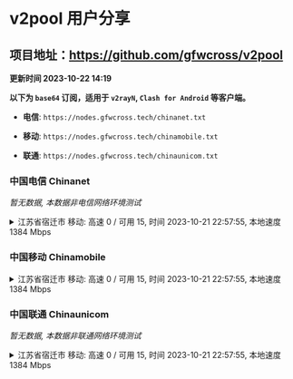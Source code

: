 # v2pool 用户分享
## 项目地址：<https://github.com/gfwcross/v2pool>
**更新时间 2023-10-22 14:19**


**以下为 `base64` 订阅，适用于 `v2rayN`, `Clash for Android` 等客户端。**

- **电信**: `https://nodes.gfwcross.tech/chinanet.txt`

- **移动**: `https://nodes.gfwcross.tech/chinamobile.txt`

- **联通**: `https://nodes.gfwcross.tech/chinaunicom.txt`


### 中国电信 Chinanet
<i>暂无数据, 本数据非电信网络环境测试</i>
<details><summary>江苏省宿迁市 移动: 高速 0 / 可用 15, 时间 2023-10-21 22:57:55, 本地速度 1384 Mbps</summary><p>可用节点订阅：https://transfer.sh/siAQkFyWJH/running.txt<br>高速节点订阅：https://transfer.sh/db7KqocTqt/good.txt<br>低延迟节点订阅：https://transfer.sh/9VSu2QMNi6/low_delay.txt</p></details>
<p></p>

### 中国移动 Chinamobile
<details><summary>江苏省宿迁市 移动: 高速 0 / 可用 15, 时间 2023-10-21 22:57:55, 本地速度 1384 Mbps</summary><p>可用节点订阅：https://transfer.sh/siAQkFyWJH/running.txt<br>高速节点订阅：https://transfer.sh/db7KqocTqt/good.txt<br>低延迟节点订阅：https://transfer.sh/9VSu2QMNi6/low_delay.txt</p></details>
<p></p>

### 中国联通 Chinaunicom
<i>暂无数据, 本数据非联通网络环境测试</i>
<details><summary>江苏省宿迁市 移动: 高速 0 / 可用 15, 时间 2023-10-21 22:57:55, 本地速度 1384 Mbps</summary><p>可用节点订阅：https://transfer.sh/siAQkFyWJH/running.txt<br>高速节点订阅：https://transfer.sh/db7KqocTqt/good.txt<br>低延迟节点订阅：https://transfer.sh/9VSu2QMNi6/low_delay.txt</p></details>
<p></p>